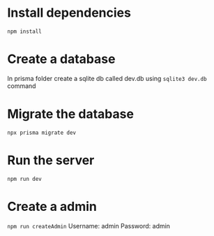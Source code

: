 # Install dependencies

`npm install`

# Create a database

In prisma folder create a sqlite db called dev.db using `sqlite3 dev.db` command

# Migrate the database

`npx prisma migrate dev`

# Run the server

`npm run dev`

# Create a admin

`npm run createAdmin`
Username: admin
Password: admin
